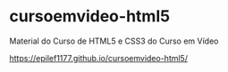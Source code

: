 # cursoemvideo-html5
 Material do Curso de HTML5 e CSS3 do Curso em Vídeo

 https://epilef1177.github.io/cursoemvideo-html5/
